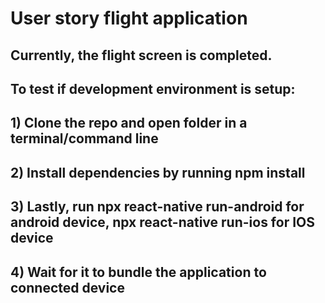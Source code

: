 # User story flight application
## Currently, the flight screen is completed.

## To test if development environment is setup:
## 1) Clone the repo and open folder in a terminal/command line 
## 2) Install dependencies by running npm install
## 3) Lastly, run npx react-native run-android for android device, npx react-native run-ios for IOS device
## 4) Wait for it to bundle the application to connected device


